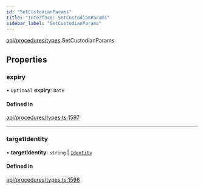 ```yaml
---
id: "SetCustodianParams"
title: "Interface: SetCustodianParams"
sidebar_label: "SetCustodianParams"
---
```


[api/procedures/types](../../../../../modules/API/Procedures/Types/Types.md).SetCustodianParams

## Properties

### expiry

• `Optional` **expiry**: `Date`

#### Defined in

[api/procedures/types.ts:1597](https://github.com/PolymeshAssociation/polymesh-sdk/blob/c53723bab/src/api/procedures/types.ts#L1597)

___

### targetIdentity

• **targetIdentity**: `string` \| [`Identity`](../../../../../classes/API/Entities/Identity/Identity.md)

#### Defined in

[api/procedures/types.ts:1596](https://github.com/PolymeshAssociation/polymesh-sdk/blob/c53723bab/src/api/procedures/types.ts#L1596)
